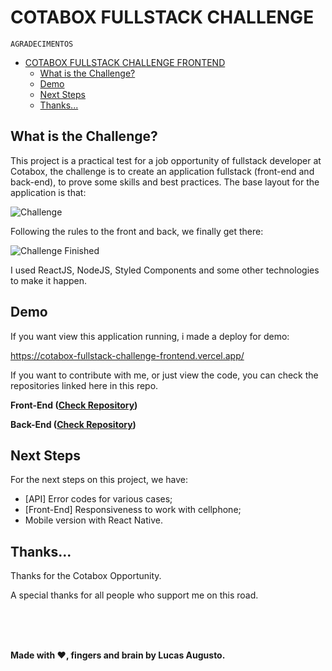 # COTABOX FULLSTACK CHALLENGE

	AGRADECIMENTOS

- [COTABOX FULLSTACK CHALLENGE FRONTEND](#cotabox-fullstack-challenge-frontend)
  - [What is the Challenge?](#what-is-the-challenge)
  - [Demo](#demo)
  - [Next Steps](#next-steps)
  - [Thanks...](#thanks)

## What is the Challenge?

This project is a practical test for a job opportunity of fullstack developer at Cotabox, the challenge is to create an application fullstack (front-end and back-end), to prove some skills and best practices. The base layout for the application is that:

![Challenge](https://uc5865a455dc4feb08d0c339ba71.previews.dropboxusercontent.com/p/thumb/AA3Wu350Y_53p4utg8g1wKaaQvDDLzkl5ODzS4Jwc9gsQM3zPsp5jD3gOZD5-ByaJuk5KmsrDio9shw-VRVzWZ2WY7H2TnRgYuwhfdnMuTfpkxtcAaFs2CJVQdiHx07ubtV5GbeIhL93YsFKNCAHLWn8MvaQFYg4skP6FiciOyytEoYJBTdAqQqyoakmEbo11Oi0nBRnIZlH5LqKyrb-ICAYuddcL6Qg8OjCdUlyljsDcbKf9mX_Ia6UFylZanmGNaZr3Q562Qd_2NUe27vpS0cf0Q5eWAbmVqYF-yxiAepo2nhZ0SF-t9QjnRiiwND_0k8ae4-FYx8NIcxxHPq8iDM76dqr3HKN5QcAcGNZvgBereFxa_ZXt0QQ0Q9G7ikJcHLBBa6iPeOEwQJvBrxvcBRt/p.png?fv_content=true&size_mode=5)

Following the rules to the front and back, we finally get there:

![Challenge Finished](https://uc631722aaff46199614a09a0846.previews.dropboxusercontent.com/p/thumb/AA3TPtloFPFs1ENFaRz9fFJo_BxlDogpfp384cPZqI_mlf_eU63CxFHrUI1SJk3HuUeZ9UigegmK828NyTnIHk2b41A5Fx5AXqs-2v45iEvtnG6Yw3yUZc68NVWQQc5Zk5nFilbukPGY-B_thla18azfQNrPBpDJ2vtzHEIwjZk5rpLhNVgJx_ilkFlUX4XowqqsJCxRzEgbhAXnD_uvt5N5q0ZuPKSTXode7UxI83seDw9SefXUpXyysYc_s1tQamvJKe-m9UWVinUtNKfbqVkzyNN1cEwBHwdDccpbM0vyr4EFRfMqNMP3X6RRAsOm2Pj84ZYsrcU7N3nq4VHI4VdYHUvWydHoC2VMWeJgde84rT6OqyYJLqcastRsmqPwR4DaCo1jClxNUTMqx9Ic8C5c/p.png?fv_content=true&size_mode=5)

I used ReactJS, NodeJS, Styled Components and some other technologies to make it happen.

## Demo

If you want view this application running, i made a deploy for demo:

https://cotabox-fullstack-challenge-frontend.vercel.app/

If you want to contribute with me, or just view the code, you can check the repositories linked here in this repo.

**Front-End ([Check Repository](https://github.com/noriskii/cotabox-fullstack-challenge-frontend))**

**Back-End ([Check Repository](https://github.com/noriskii/cotabox-fullstack-challenge-api))**

## Next Steps

For the next steps on this project, we have:
- [API] Error codes for various cases;
- [Front-End] Responsiveness to work with cellphone;
- Mobile version with React Native.


## Thanks...

Thanks for the Cotabox Opportunity.

A special thanks for all people who support me on this road.

<br>
<br>
<br>

**Made with :heart:, fingers and brain by Lucas Augusto.**

